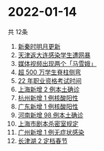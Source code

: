 # 2022-01-14
  共 12条

  <!-- BEGIN -->
  <!-- 最后更新时间:Fri Jan 14 2022 12:18:58 GMT+0000 (Coordinated Universal Time) -->
  1. [新秦时明月更新](https://www.zhihu.com/search?q=新秦时明月)
1. [天津返大连感染学生遭网暴](https://www.zhihu.com/search?q=感染学生被网暴)
1. [媒体视频出现两个「马雪娥」](https://www.zhihu.com/search?q=马雪娥)
1. [超 500 万学生脊柱侧弯](https://www.zhihu.com/search?q=脊柱侧弯)
1. [22 年职业资格考试时间](https://www.zhihu.com/search?q=职业资格考试时间)
1. [上海新增 2 例本土确诊](https://www.zhihu.com/search?q=上海疫情)
1. [杭州新增 1 例核酸阳性](https://www.zhihu.com/search?q=杭州疫情)
1. [广东新增 1 例核酸阳性](https://www.zhihu.com/search?q=广东疫情)
1. [河南新增 98 例本土确诊](https://www.zhihu.com/search?q=河南疫情)
1. [上海市剧本杀密室规定](https://www.zhihu.com/search?q=剧本杀)
1. [广州新增 1 例无症状感染](https://www.zhihu.com/search?q=广州疫情)
1. [长津湖 2 定档春节](https://www.zhihu.com/search?q=水门桥)
  <!-- END -->
  